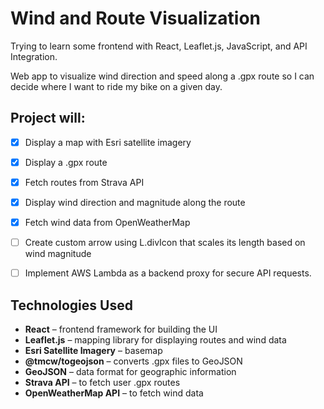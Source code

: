 # Wind and Route Visualization

Trying to learn some frontend with React, Leaflet.js, JavaScript, and API Integration.

Web app to visualize wind direction and speed along a .gpx route so I can decide where I want to ride my bike on a given day.

## Project will:
- [X] Display a map with Esri satellite imagery
- [X] Display a .gpx route 
- [X] Fetch routes from Strava API
- [X] Display wind direction and magnitude along the route
- [X] Fetch wind data from OpenWeatherMap
- [ ] Create custom arrow using L.divIcon that scales its length based on wind magnitude
- [ ] Implement AWS Lambda as a backend proxy for secure API requests.


## Technologies Used
- **React** – frontend framework for building the UI  
- **Leaflet.js** – mapping library for displaying routes and wind data  
- **Esri Satellite Imagery** – basemap  
- **@tmcw/togeojson** – converts .gpx files to GeoJSON  
- **GeoJSON** – data format for geographic information  
- **Strava API** – to fetch user .gpx routes  
- **OpenWeatherMap API** – to fetch wind data  
